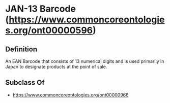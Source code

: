 # JAN-13 Barcode (https://www.commoncoreontologies.org/ont00000596)

## Definition
An EAN Barcode that consists of 13 numerical digits and is used primarily in Japan to designate products at the point of sale.

## Subclass Of
- https://www.commoncoreontologies.org/ont00000966

